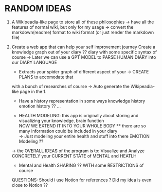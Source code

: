 # RANDOM IDEAS 
1. A Wikipeadia-like page to store all of these philosophies 
    -> have all the features of normal wiki, but only for my usage 
    -> convert the markdown(readme) format to wiki format (or just render the markdown file) 

2. Create a web app that can help your self improvement journey 
    Create a knowledge graph out of your diary ?? 
        diary with some specific syntax of course 
        -> Later we can use a GPT MODEL to PARSE HUMAN DIARY into our DIARY LANGUAGE  

    + Extracts your spider graph of different aspect of your
        -> CREATE PLANS to accomodate that 

    with a bunch of researches of course 
    -> Auto generate the Wikipeadia-like page in the 1.

    + Have a history representation in some ways
        knowledge history 
        emotion history ?? 
        ...  

    + HEALTH MODELING: 
        this app is originally about storing and visualizing your knowledge, brain function  
        NOW WE EXTEND IT INTO YOUR WHOLE BODY 
        ** there are so many information could be included in your diary   
        -> Just modeling your entire health and stuff into there 
        EMOTION Modeling ?? 

    -> the OVERALL IDEAS of the program is to: 
        Visualize and Analyze CONCRETELY 
        your CURRENT STATE of MENTAL and HEATLH 

    + Mental and Health SHARING ?? 
        WITH some RESTRICTIONS of course 
    
    QUESTIONS: 
        Should i use Notion for references ? 
        Did my idea is even close to Notion ?? 